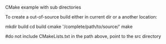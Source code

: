 CMake example with sub directories

To create a out-of-source build either in current dir or a another location:

mkdir build
cd build
cmake '/complete/path/to/source/'
make

#do not include CMakeLists.txt in the path above, point to the src directory
